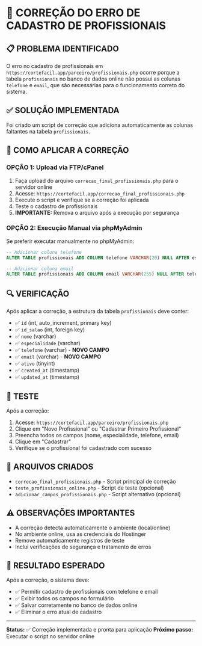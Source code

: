 # 🔧 CORREÇÃO DO ERRO DE CADASTRO DE PROFISSIONAIS

## 📋 PROBLEMA IDENTIFICADO
O erro no cadastro de profissionais em `https://cortefacil.app/parceiro/profissionais.php` ocorre porque a tabela `profissionais` no banco de dados online não possui as colunas `telefone` e `email`, que são necessárias para o funcionamento correto do sistema.

## ✅ SOLUÇÃO IMPLEMENTADA
Foi criado um script de correção que adiciona automaticamente as colunas faltantes na tabela `profissionais`.

## 🚀 COMO APLICAR A CORREÇÃO

### OPÇÃO 1: Upload via FTP/cPanel
1. Faça upload do arquivo `correcao_final_profissionais.php` para o servidor online
2. Acesse: `https://cortefacil.app/correcao_final_profissionais.php`
3. Execute o script e verifique se a correção foi aplicada
4. Teste o cadastro de profissionais
5. **IMPORTANTE:** Remova o arquivo após a execução por segurança

### OPÇÃO 2: Execução Manual via phpMyAdmin
Se preferir executar manualmente no phpMyAdmin:

```sql
-- Adicionar coluna telefone
ALTER TABLE profissionais ADD COLUMN telefone VARCHAR(20) NULL AFTER especialidade;

-- Adicionar coluna email  
ALTER TABLE profissionais ADD COLUMN email VARCHAR(255) NULL AFTER telefone;
```

## 🔍 VERIFICAÇÃO
Após aplicar a correção, a estrutura da tabela `profissionais` deve conter:

- ✅ `id` (int, auto_increment, primary key)
- ✅ `id_salao` (int, foreign key)
- ✅ `nome` (varchar)
- ✅ `especialidade` (varchar)
- ✅ `telefone` (varchar) - **NOVO CAMPO**
- ✅ `email` (varchar) - **NOVO CAMPO**
- ✅ `ativo` (tinyint)
- ✅ `created_at` (timestamp)
- ✅ `updated_at` (timestamp)

## 🧪 TESTE
Após a correção:
1. Acesse: `https://cortefacil.app/parceiro/profissionais.php`
2. Clique em "Novo Profissional" ou "Cadastrar Primeiro Profissional"
3. Preencha todos os campos (nome, especialidade, telefone, email)
4. Clique em "Cadastrar"
5. Verifique se o profissional foi cadastrado com sucesso

## 📁 ARQUIVOS CRIADOS
- `correcao_final_profissionais.php` - Script principal de correção
- `teste_profissionais_online.php` - Script de teste (opcional)
- `adicionar_campos_profissionais.php` - Script alternativo (opcional)

## ⚠️ OBSERVAÇÕES IMPORTANTES
- A correção detecta automaticamente o ambiente (local/online)
- No ambiente online, usa as credenciais do Hostinger
- Remove automaticamente registros de teste
- Inclui verificações de segurança e tratamento de erros

## 🎯 RESULTADO ESPERADO
Após a correção, o sistema deve:
- ✅ Permitir cadastro de profissionais com telefone e email
- ✅ Exibir todos os campos no formulário
- ✅ Salvar corretamente no banco de dados online
- ✅ Eliminar o erro atual de cadastro

---

**Status:** ✅ Correção implementada e pronta para aplicação
**Próximo passo:** Executar o script no servidor online
